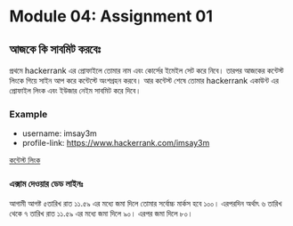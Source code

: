 # Module 04: Assignment 01

## আজকে কি সাবমিট করবেঃ

প্রথমে hackerrank এর প্রোফাইলে তোমার নাম এবং কোর্সের ইমেইল সেট করে নিবে। তারপর আজকের কন্টেস্ট লিংকে গিয়ে সাইন আপ করে কন্টেস্টে অংশগ্রহন করবে। আর কন্টেস্ট শেষে তোমার hackerrank একাউন্ট এর প্রোফাইল লিংক এবং ইউজার নেইম সাবমিট করে দিবে।

### Example

- username: imsay3m
- profile-link: <https://www.hackerrank.com/imsay3m>

[কন্টেস্ট লিংক](https://www.hackerrank.com/contests/assignment-02-a-introduction-to-algorithms-a-batch-03/challenges)

### এক্সাম দেওয়ার ডেড লাইনঃ

আগামী আগষ্ট ৫তারিখ রাত ১১.৫৯ এর মধ্যে জমা দিলে তোমার সর্বোচ্চ মার্কস হবে ১০০। এরপরদিন অর্থাৎ ৬ তারিখ থেকে ৭ তারিখ রাত ১১.৫৯ এর মধ্যে জমা দিলে ৯০। এরপর জমা দিলে ৮০।
